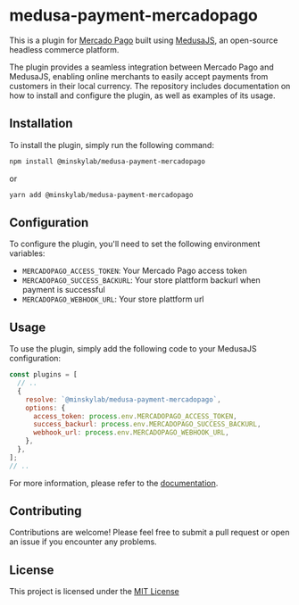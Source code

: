 # medusa-payment-mercadopago

This is a plugin for [Mercado Pago](https://www.mercadopago.com/) built using [MedusaJS](https://medusajs.com/), an open-source headless commerce platform.

The plugin provides a seamless integration between Mercado Pago and MedusaJS, enabling online merchants to easily accept payments from customers in their local currency. The repository includes documentation on how to install and configure the plugin, as well as examples of its usage.

## Installation

To install the plugin, simply run the following command:

```bash
npm install @minskylab/medusa-payment-mercadopago
```

or

```bash
yarn add @minskylab/medusa-payment-mercadopago
```

## Configuration

To configure the plugin, you'll need to set the following environment variables:

- `MERCADOPAGO_ACCESS_TOKEN`: Your Mercado Pago access token
- `MERCADOPAGO_SUCCESS_BACKURL`: Your store plattform backurl when payment is successful
- `MERCADOPAGO_WEBHOOK_URL`: Your store plattform url

## Usage

To use the plugin, simply add the following code to your MedusaJS configuration:

```js
const plugins = [
  // ..
  {
    resolve: `@minskylab/medusa-payment-mercadopago`,
    options: {
      access_token: process.env.MERCADOPAGO_ACCESS_TOKEN,
      success_backurl: process.env.MERCADOPAGO_SUCCESS_BACKURL,
      webhook_url: process.env.MERCADOPAGO_WEBHOOK_URL,
    },
  },
];
// ..
```

For more information, please refer to the [documentation](https://github.com/minskylab/medusa-payment-mercadopago/tree/feature/structure).

## Contributing

Contributions are welcome! Please feel free to submit a pull request or open an issue if you encounter any problems.

## License

This project is licensed under the [MIT License](https://choosealicense.com/licenses/mit/)
